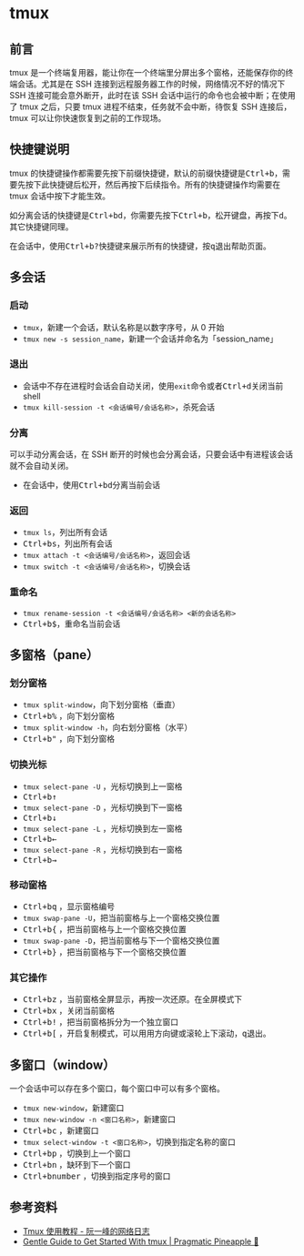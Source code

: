 # tmux

## 前言

tmux 是一个终端复用器，能让你在一个终端里分屏出多个窗格，还能保存你的终端会话。尤其是在 SSH 连接到远程服务器工作的时候，网络情况不好的情况下 SSH 连接可能会意外断开，此时在该 SSH 会话中运行的命令也会被中断；在使用了 tmux 之后，只要 tmux 进程不结束，任务就不会中断，待恢复 SSH 连接后，tmux 可以让你快速恢复到之前的工作现场。

## 快捷键说明

tmux 的快捷键操作都需要先按下前缀快捷键，默认的前缀快捷键是<kbd>Ctrl+b</kbd>，需要先按下此快捷键后松开，然后再按下后续指令。所有的快捷键操作均需要在 tmux 会话中按下才能生效。

如分离会话的快捷键是<kbd>Ctrl+b</kbd><kbd>d</kbd>，你需要先按下<kbd>Ctrl+b</kbd>，松开键盘，再按下<kbd>d</kbd>。其它快捷键同理。

在会话中，使用<kbd>Ctrl+b</kbd><kbd>?</kbd>快捷键来展示所有的快捷键，按<kbd>q</kbd>退出帮助页面。

## 多会话

### 启动

- `tmux`，新建一个会话，默认名称是以数字序号，从 0 开始
- `tmux new -s session_name`，新建一个会话并命名为「session_name」

### 退出

- 会话中不存在进程时会话会自动关闭，使用`exit`命令或者<kbd>Ctrl+d</kbd>关闭当前 shell
- `tmux kill-session -t <会话编号/会话名称>`，杀死会话

### 分离

可以手动分离会话，在 SSH 断开的时候也会分离会话，只要会话中有进程该会话就不会自动关闭。

- 在会话中，使用<kbd>Ctrl+b</kbd><kbd>d</kbd>分离当前会话

### 返回

- `tmux ls`，列出所有会话
- <kbd>Ctrl+b</kbd><kbd>s</kbd>，列出所有会话
- `tmux attach -t <会话编号/会话名称>`，返回会话
- `tmux switch -t <会话编号/会话名称>`，切换会话

### 重命名

- `tmux rename-session -t <会话编号/会话名称> <新的会话名称>`
- <kbd>Ctrl+b</kbd><kbd>$</kbd>，重命名当前会话

## 多窗格（pane）

### 划分窗格

- `tmux split-window`，向下划分窗格（垂直）
- <kbd>Ctrl+b</kbd><kbd>%</kbd> ，向下划分窗格
- `tmux split-window -h`，向右划分窗格（水平）
- <kbd>Ctrl+b</kbd><kbd>"</kbd> ，向下划分窗格

### 切换光标

- `tmux select-pane -U` ，光标切换到上一窗格
- <kbd>Ctrl+b</kbd><kbd>&uarr;</kbd>
- `tmux select-pane -D` ，光标切换到下一窗格
- <kbd>Ctrl+b</kbd><kbd>&darr;</kbd>
- `tmux select-pane -L` ，光标切换到左一窗格
- <kbd>Ctrl+b</kbd><kbd>&larr;</kbd>
- `tmux select-pane -R` ，光标切换到右一窗格
- <kbd>Ctrl+b</kbd><kbd>&rarr;</kbd>

### 移动窗格

- <kbd>Ctrl+b</kbd><kbd>q</kbd> ，显示窗格编号
- `tmux swap-pane -U`，把当前窗格与上一个窗格交换位置
- <kbd>Ctrl+b</kbd><kbd>&#x0007B;</kbd> ，把当前窗格与上一个窗格交换位置
- `tmux swap-pane -D`，把当前窗格与下一个窗格交换位置
- <kbd>Ctrl+b</kbd><kbd>&#x0007D;</kbd> ，把当前窗格与下一个窗格交换位置

### 其它操作

- <kbd>Ctrl+b</kbd><kbd>z</kbd> ，当前窗格全屏显示，再按一次还原。在全屏模式下
- <kbd>Ctrl+b</kbd><kbd>x</kbd> ，关闭当前窗格
- <kbd>Ctrl+b</kbd><kbd>!</kbd> ，把当前窗格拆分为一个独立窗口
- <kbd>Ctrl+b</kbd><kbd>[</kbd> ，开启复制模式，可以用用方向键或滚轮上下滚动，<kbd>q</kbd>退出。

## 多窗口（window）

一个会话中可以存在多个窗口，每个窗口中可以有多个窗格。

- `tmux new-window`，新建窗口
- `tmux new-window -n <窗口名称>`，新建窗口
- <kbd>Ctrl+b</kbd><kbd>c</kbd> ，新建窗口
- `tmux select-window -t <窗口名称>`，切换到指定名称的窗口
- <kbd>Ctrl+b</kbd><kbd>p</kbd> ，切换到上一个窗口
- <kbd>Ctrl+b</kbd><kbd>n</kbd> ，缺环到下一个窗口
- <kbd>Ctrl+b</kbd><kbd>number</kbd> ，切换到指定序号的窗口

## 参考资料

- [Tmux 使用教程 - 阮一峰的网络日志](https://www.ruanyifeng.com/blog/2019/10/tmux.html)
- [Gentle Guide to Get Started With tmux | Pragmatic Pineapple 🍍](https://pragmaticpineapple.com/gentle-guide-to-get-started-with-tmux/)
